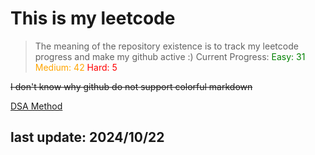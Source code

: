 # This is my leetcode

>The meaning of the repository existence is to track my leetcode progress and make my github active :)
Current Progress:
<span style="color:green">Easy: 31</span>
<span style="color:orange">Medium: 42</span>
<span style="color:red">Hard: 5</span>

~~I don't know why github do not support colorful markdown~~

[DSA Method](https://leetcode.com/problems/split-a-string-into-the-max-number-of-unique-substrings/editorial/#overview)

## last update: 2024/10/22
